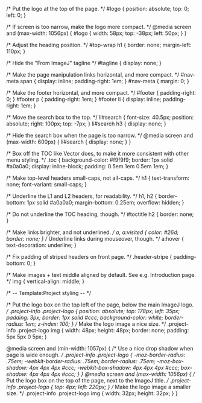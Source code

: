 /* Put the logo at the top of the page. */
#logo {
  position: absolute;
  top: 0;
  left: 0;
}

/* If screen is too narrow, make the logo more compact. */
@media screen and (max-width: 1056px) {
  #logo {
    width: 58px;
    top: -38px;
    left: 50px;
  }
}

/* Adjust the heading position. */
#top-wrap h1 {
  border: none;
  margin-left: 110px;
}

/* Hide the "From ImageJ" tagline */
#tagline {
  display: none;
}

/* Make the page manipulation links horizontal, and more compact. */
#nav-meta span {
  display: inline;
  padding-right: 1em;
}
#nav-meta {
  margin: 0;
}

/* Make the footer horizontal, and more compact. */
#footer {
  padding-right: 0;
}
#footer p {
  padding-right: 1em;
}
#footer li {
  display: inline;
  padding-right: 1em;
}

/* Move the search box to the top. */
li#search {
  font-size: 40.5px;
  position: absolute;
  right: 100px;
  top: -7px;
}
li#search h3 {
  display: none;
}

/* Hide the search box when the page is too narrow. */
@media screen and (max-width: 600px) {
  li#search {
    display: none;
  }
}

/* Box off the TOC like Vector does, to make it more consistent with other menu styling. */
.toc {
  background-color: #f9f9f9;
  border: 1px solid #a0a0a0;
  display: inline-block;
  padding: 0.5em 1em 0.5em 1em;
}

/* Make top-level headers small-caps, not all-caps. */
h1 {
  text-transform: none;
  font-variant: small-caps;
}

/* Underline the L1 and L2 headers, for readability. */
h1, h2 {
  border-bottom: 1px solid #a0a0a0;
  margin-bottom: 0.25em;
  overflow: hidden;
}

/* Do not underline the TOC heading, though. */
#toctitle h2 {
  border: none;
}

/* Make links brighter, and not underlined. */
a, a:visited {
  color: #26d;
  border: none;
}
/* Underline links during mouseover, though. */
a:hover {
  text-decoration: underline;
}

/* Fix padding of striped headers on front page. */
.header-stripe {
  padding-bottom: 0;
}

/* Make images + text middle aligned by default. See e.g. Introduction page. */
img {
  vertical-align: middle;
}

/* -- Template:Project styling -- */

/* Put the logo box on the top left of the page, below the main ImageJ logo. */
.project-info .project-logo {
  position: absolute;
  top: 178px;
  left: 35px;
  padding: 3px;
  border: 1px solid #ccc;
  background-color: white;
  border-radius: 1em;
  z-index: 100;
}
/* Make the logo image a nice size. */
.project-info .project-logo img {
  width: 48px;
  height: 48px;
  border: none;
  padding: 5px 5px 0 5px;
}

@media screen and (min-width: 1057px) {
  /* Use a nice drop shadow when page is wide enough. */
  .project-info .project-logo {
    -moz-border-radius: .75em;
    -webkit-border-radius: .75em;
    border-radius: .75em;
    -moz-box-shadow: 4px 4px 4px #ccc;
    -webkit-box-shadow: 4px 4px 4px #ccc;
    box-shadow: 4px 4px 4px #ccc;
  }
}
@media screen and (max-width: 1056px) {
  /* Put the logo box on the top of the page, next to the ImageJ title. */
  .project-info .project-logo {
    top: 4px;
    left: 220px;
  }
  /* Make the logo image a smaller size. */
  .project-info .project-logo img {
    width: 32px;
    height: 32px;
  }
}
